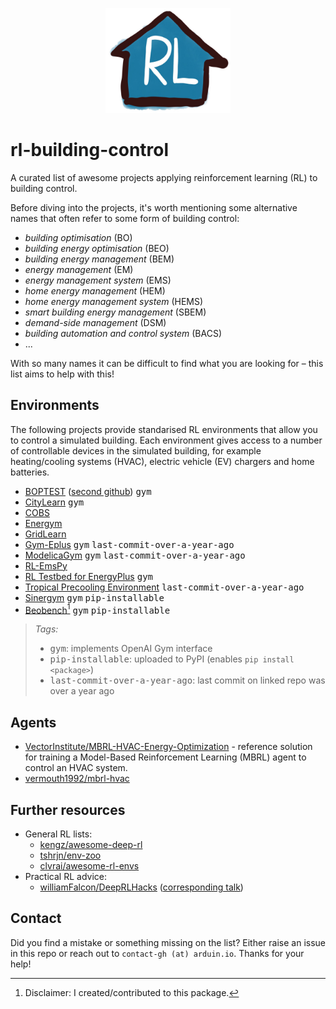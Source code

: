 <p align="center">
<img src="https://github.com/rdnfn/rl-building-control/raw/main/rl_building_control_logo.jpg" width="200"/>
</p>

# rl-building-control
A curated list of awesome projects applying reinforcement learning (RL) to building control.

Before diving into the projects, it's worth mentioning some alternative names that often refer to some form of building control:
- *building optimisation* (BO)
- *building energy optimisation* (BEO)
- *building energy management* (BEM)
- *energy management* (EM)
- *energy management system* (EMS)
- *home energy management* (HEM)
- *home energy management system* (HEMS)
- *smart building energy management* (SBEM)
- *demand-side management* (DSM)
- *building automation and control system* (BACS)
- ...

With so many names it can be difficult to find what you are looking for – this list aims to help with this!

## Environments

The following projects provide standarised RL environments that allow you to control a simulated building. Each environment gives access to a number of controllable devices in the simulated building, for example heating/cooling systems (HVAC), electric vehicle (EV) chargers and home batteries.

- [BOPTEST](https://github.com/ibpsa/project1-boptest) ([second github](https://github.com/ibpsa/project1-boptest-gym)) <kbd>gym</kbd>
- [CityLearn](https://github.com/intelligent-environments-lab/CityLearn) <kbd>gym</kbd>
- [COBS](https://github.com/sustainable-computing/COBS)
- [Energym](https://github.com/bsl546/energym)
- [GridLearn](https://github.com/apigott/CityLearn)
- [Gym-Eplus](https://github.com/zhangzhizza/Gym-Eplus) <kbd>gym</kbd> <kbd>last-commit-over-a-year-ago</kbd>
- [ModelicaGym](https://github.com/ucuapps/modelicagym) <kbd>gym</kbd> <kbd>last-commit-over-a-year-ago</kbd>
- [RL-EmsPy](https://github.com/mechyai/RL-EmsPy)
- [RL Testbed for EnergyPlus](https://github.com/IBM/rl-testbed-for-energyplus) <kbd>gym</kbd>
- [Tropical Precooling Environment](https://github.com/fzi-forschungszentrum-informatik/tropical_precooling_environment) <kbd>last-commit-over-a-year-ago</kbd>
- [Sinergym](https://github.com/jajimer/sinergym) <kbd>gym</kbd> <kbd>pip-installable</kbd>
- [Beobench](https://github.com/rdnfn/beobench)[^1] <kbd>gym</kbd> <kbd>pip-installable</kbd>

> *Tags:*
> - <kbd>gym</kbd>: implements OpenAI Gym interface
> - <kbd>pip-installable</kbd>: uploaded to PyPI (enables `pip install <package>`)
> - <kbd>last-commit-over-a-year-ago</kbd>: last commit on linked repo was over a year ago

[^1]: Disclaimer: I created/contributed to this package.

## Agents

- [VectorInstitute/MBRL-HVAC-Energy-Optimization](https://github.com/VectorInstitute/MBRL-HVAC-Energy-Optimization) - reference solution for training a Model-Based Reinforcement Learning (MBRL) agent to control an HVAC system.
- [vermouth1992/mbrl-hvac](https://github.com/vermouth1992/mbrl-hvac)


## Further resources

- General RL lists:
  - [kengz/awesome-deep-rl](https://github.com/kengz/awesome-deep-rl)
  - [tshrjn/env-zoo](https://github.com/tshrjn/env-zoo)
  - [clvrai/awesome-rl-envs](https://github.com/clvrai/awesome-rl-envs)
- Practical RL advice:
  - [williamFalcon/DeepRLHacks](https://github.com/williamFalcon/DeepRLHacks) ([corresponding talk](https://www.youtube.com/watch?v=8EcdaCk9KaQ))


## Contact

Did you find a mistake or something missing on the list? Either raise an issue in this repo or reach out to `contact-gh (at) arduin.io`. Thanks for your help!

